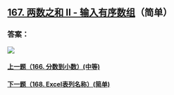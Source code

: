 ## [167. 两数之和 II - 输入有序数组](https://leetcode-cn.com/problems/two-sum-ii-input-array-is-sorted/)（简单）





### 答案：



![](https://img-blog.csdnimg.cn/20200807155236311.png)

#### [上一题（166. 分数到小数）(中等)](https://github.com/sdwwld/leetCode/blob/master/src/main/java/com/wld/java/leetcode/leetCode0166.md)

#### [下一题（168. Excel表列名称）(简单)](https://github.com/sdwwld/leetCode/blob/master/src/main/java/com/wld/java/leetcode/leetCode0168.md)